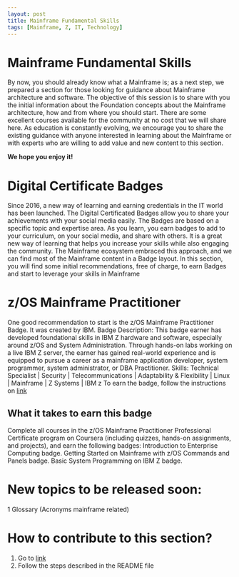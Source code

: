 ```yaml
---
layout: post
title: Mainframe Fundamental Skills
tags: [Mainframe, Z, IT, Technology]
---
```


# Mainframe Fundamental Skills
By now, you should already know what a Mainframe is; as a next step, we prepared a section for those looking for guidance about Mainframe architecture and software. 
The objective of this session is to share with you the initial information about the Foundation concepts about the Mainframe architecture, how and from where you should start.
There are some excellent courses available for the community at no cost that we will share here. As education is constantly evolving, we encourage you to share the existing guidance with anyone interested in learning about the Mainframe or with experts who are willing to add value and new content to this section. 

**We hope you enjoy it!**

# Digital Certificate Badges
Since 2016, a new way of learning and earning credentials in the IT world has been launched. The Digital Certificated Badges allow you to share your achievements with your social media easily. The Badges are based on a specific topic and expertise area. As you learn, you earn badges to add to your curriculum, on your social media, and share with others. It is a great new way of learning that helps you increase your skills while also engaging the community. The Mainframe ecosystem embraced this approach, and we can find most of the Mainframe content in a Badge layout. In this section, you will find some initial recommendations, free of charge, to earn Badges and start to leverage your skills in Mainframe


# z/OS Mainframe Practitioner 
One good recommendation to start is the z/OS Mainframe Practitioner Badge. It was created by IBM.
Badge Description: This badge earner has developed foundational skills in IBM Z hardware and software, especially around z/OS and System Administration. Through hands-on labs working on a live IBM Z server, the earner has gained real-world experience and is equipped to pursue a career as a mainframe application developer, system programmer, system administrator, or DBA Practitioner.
Skills: Technical Specialist | Security | Telecommunications | Adaptability & Flexibility | Linux | Mainframe | Z Systems | IBM z
To earn the badge, follow the instructions on [link](https://www.ibm.com/training/badge/223baff0-38b6-4722-be90-016e7d5ea404)

## What it takes to earn this badge
Complete all courses in the z/OS Mainframe Practitioner Professional Certificate program on Coursera (including quizzes, hands-on assignments, and projects), and earn the following badges:
 Introduction to Enterprise Computing badge.
 Getting Started on Mainframe with z/OS Commands and Panels badge.
 Basic System Programming on IBM Z badge.


# New topics to be released soon: 
 1 Glossary (Acronyms mainframe related) 

# How to contribute to this section?
1.  Go to [link](https://github.com/openmainframeproject/omp-education)
2.  Follow the steps described in the README file
